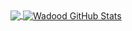 <a href="https://github.com/Wadoodjamal/Wadoodjamal">
  <img align="center" src="https://github-readme-stats.vercel.app/api/top-langs/?   username=Wadoodjamal&hide=java,html,tex&title_color=ffffff&text_color=c9cacc&icon_color=2bbc8a&bg_color=1d1f21&langs_count=3" />
</a>
<a href="https://github.com/Wadoodjamal/Wadoodjamal">
  <img align="center" src="https://github-readme-stats.vercel.app/api?username=Wadoodjamal&show_icons=true&line_height=27&count_private=true&title_color=ffffff&text_color=c9cacc&icon_color=2bbc8a&bg_color=1d1f21" alt="Wadood GitHub Stats" />
</a>
